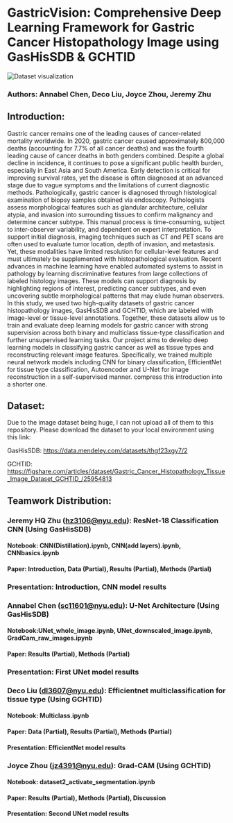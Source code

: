 # GastricVision: Comprehensive Deep Learning Framework for Gastric Cancer Histopathology Image using GasHisSDB & GCHTID


![Dataset visualization](https://production-media.paperswithcode.com/datasets/a0307444-f7f3-4d34-afad-85be475dde3a.jpg)

### Authors: Annabel Chen, Deco Liu, Joyce Zhou, Jeremy Zhu 

## Introduction:
Gastric cancer remains one of the leading causes of cancer-related mortality worldwide. In 2020, gastric cancer caused approximately 800,000 deaths (accounting for 7.7% of all cancer deaths) and was the fourth leading cause of cancer deaths in both genders combined. Despite a global decline in incidence, it continues to pose a significant public health burden, especially in East Asia and South America. Early detection is critical for improving survival rates, yet the disease is often diagnosed at an advanced stage due to vague symptoms and the limitations of current diagnostic methods. Pathologically, gastric cancer is diagnosed through histological examination of biopsy samples obtained via endoscopy. Pathologists assess morphological features such as glandular architecture, cellular atypia, and invasion into surrounding tissues to confirm malignancy and determine cancer subtype. This manual process is time-consuming, subject to inter-observer variability, and dependent on expert interpretation. To support initial diagnosis, imaging techniques such as CT and PET scans are often used to evaluate tumor location, depth of invasion, and metastasis. Yet, these modalities have limited resolution for cellular-level features and must ultimately be supplemented with histopathological evaluation. Recent advances in machine learning have enabled automated systems to assist in pathology by learning discriminative features from large collections of labeled histology images. These models can support diagnosis by highlighting regions of interest, predicting cancer subtypes, and even uncovering subtle morphological patterns that may elude human observers. In this study, we used two high-quality datasets of gastric cancer histopathology images, GasHisSDB and GCHTID, which are labeled with image-level or tissue-level annotations. Together, these datasets allow us to train and evaluate deep learning models for gastric cancer with strong supervision across both binary and multiclass tissue-type classification and further unsupervised learning tasks. Our project aims to develop deep learning models in classifying gastric cancer as well as tissue types and reconstructing relevant image features. Specifically, we trained multiple neural network models including CNN for binary classification, EfficientNet for tissue type classification, Autoencoder and U-Net for image reconstruction in a self-supervised manner. compress this introduction into a shorter one.


## Dataset:
Due to the image dataset being huge, I can not upload all of them to this repository. Please download the dataset to your local environment using this link: 

GasHisSDB:
https://data.mendeley.com/datasets/thgf23xgy7/2

GCHTID: 
https://figshare.com/articles/dataset/Gastric_Cancer_Histopathology_Tissue_Image_Dataset_GCHTID_/25954813 


## Teamwork Distribution:
### Jeremy HQ Zhu (hz3106@nyu.edu): ResNet-18 Classification CNN (Using GasHisSDB) 
#### Notebook: CNN(Distillation).ipynb, CNN(add layers).ipynb, CNNbasics.ipynb
#### Paper: Introduction, Data (Partial), Results (Partial), Methods (Partial)
### Presentation: Introduction, CNN model results


### Annabel Chen (sc11601@nyu.edu): U-Net Architecture (Using GasHisSDB)
#### Notebook:UNet_whole_image.ipynb, UNet_downscaled_image.ipynb, GradCam_raw_images.ipynb
#### Paper: Results (Partial), Methods (Partial)
### Presentation: First UNet model results

### Deco Liu (dl3607@nyu.edu): Efficientnet multiclassification for tissue type (Using GCHTID)
#### Notebook: Multiclass.ipynb
#### Paper: Data (Partial), Results (Partial), Methods (Partial)
#### Presentation: EfficientNet model results

### Joyce Zhou (jz4391@nyu.edu): Grad-CAM (Using GCHTID)
#### Notebook:  dataset2_activate_segmentation.ipynb
#### Paper: Results (Partial), Methods (Partial), Discussion
#### Presentation: Second UNet model results

